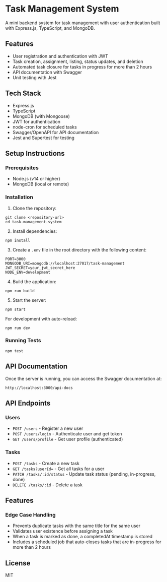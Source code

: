 # Task Management System

A mini backend system for task management with user authentication built with Express.js, TypeScript, and MongoDB.

## Features

- User registration and authentication with JWT
- Task creation, assignment, listing, status updates, and deletion
- Automated task closure for tasks in progress for more than 2 hours
- API documentation with Swagger
- Unit testing with Jest

## Tech Stack

- Express.js
- TypeScript
- MongoDB (with Mongoose)
- JWT for authentication
- node-cron for scheduled tasks
- Swagger/OpenAPI for API documentation
- Jest and Supertest for testing

## Setup Instructions

### Prerequisites

- Node.js (v14 or higher)
- MongoDB (local or remote)

### Installation

1. Clone the repository:

```
git clone <repository-url>
cd task-management-system
```

2. Install dependencies:

```
npm install
```

3. Create a `.env` file in the root directory with the following content:

```
PORT=3000
MONGODB_URI=mongodb://localhost:27017/task-management
JWT_SECRET=your_jwt_secret_here
NODE_ENV=development
```

4. Build the application:

```
npm run build
```

5. Start the server:

```
npm start
```

For development with auto-reload:

```
npm run dev
```

### Running Tests

```
npm test
```

## API Documentation

Once the server is running, you can access the Swagger documentation at:

```
http://localhost:3000/api-docs
```

## API Endpoints

### Users

- `POST /users` - Register a new user
- `POST /users/login` - Authenticate user and get token
- `GET /users/profile` - Get user profile (authenticated)

### Tasks

- `POST /tasks` - Create a new task
- `GET /tasks?userId=` - Get all tasks for a user
- `PATCH /tasks/:id/status` - Update task status (pending, in-progress, done)
- `DELETE /tasks/:id` - Delete a task

## Features

### Edge Case Handling

- Prevents duplicate tasks with the same title for the same user
- Validates user existence before assigning a task
- When a task is marked as done, a completedAt timestamp is stored
- Includes a scheduled job that auto-closes tasks that are in-progress for more than 2 hours

## License

MIT
